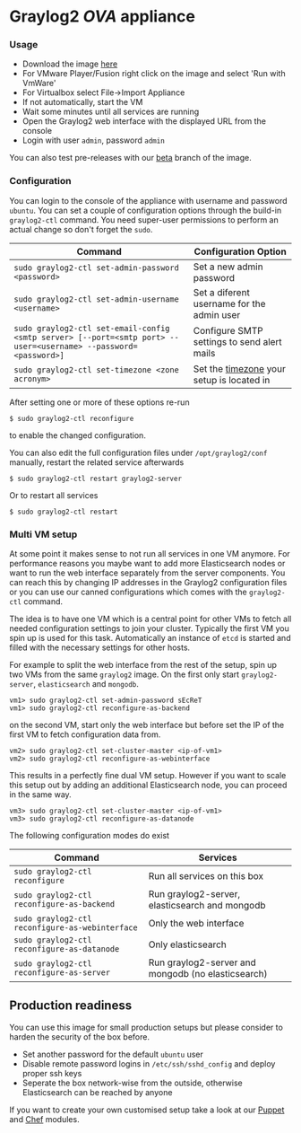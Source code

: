 Graylog2 *OVA* appliance
========================

### Usage

  * Download the image [here](https://packages.graylog2.org/releases/graylog2-omnibus/ova/graylog2.ova)
  * For VMware Player/Fusion right click on the image and select 'Run with VmWare'
  * For Virtualbox select File->Import Appliance
  * If not automatically, start the VM
  * Wait some minutes until all services are running
  * Open the Graylog2 web interface with the displayed URL from the console
  * Login with user `admin`, password `admin`

You can also test pre-releases with our [beta](https://packages.graylog2.org/releases/graylog2-omnibus/ova/graylog-beta.ova) branch of the image.

### Configuration

You can login to the console of the appliance with username and password `ubuntu`.
You can set a couple of configuration options through the build-in `graylog2-ctl` command. You need super-user
permissions to perform an actual change so don't forget the `sudo`.

| Command | Configuration Option |
|---------|----------------------|
| `sudo graylog2-ctl set-admin-password <password>` | Set a new admin password |
| `sudo graylog2-ctl set-admin-username <username>` | Set a diferent username for the admin user |
| `sudo graylog2-ctl set-email-config <smtp server> [--port=<smtp port> --user=<username> --password=<password>]` | Configure SMTP settings to send alert mails |
| `sudo graylog2-ctl set-timezone <zone acronym>` | Set the [timezone](http://en.wikipedia.org/wiki/List_of_tz_database_time_zones) your setup is located in |

After setting one or more of these options re-run

```shell
$ sudo graylog2-ctl reconfigure
```

to enable the changed configuration.

You can also edit the full configuration files under `/opt/graylog2/conf` manually, restart the related service afterwards

```shell
$ sudo graylog2-ctl restart graylog2-server
```

Or to restart all services

```shell
$ sudo graylog2-ctl restart
```

### Multi VM setup

At some point it makes sense to not run all services in one VM anymore. For performance reasons you maybe want to add
more Elasticsearch nodes or want to run the web interface separately from the server components.
You can reach this by changing IP addresses in the Graylog2 configuration files or you can use our canned configurations which comes
with the `graylog2-ctl` command.

The idea is to have one VM which is a central point for other VMs to fetch all needed configuration settings to join your cluster.
Typically the first VM you spin up is used for this task. Automatically an instance of `etcd` is started and filled with the necessary
settings for other hosts.

For example to split the web interface from the rest of the setup, spin up two VMs from the same `graylog2` image.
On the first only start `graylog2-server`, `elasticsearch` and `mongodb`.

```shell
vm1> sudo graylog2-ctl set-admin-password sEcReT
vm1> sudo graylog2-ctl reconfigure-as-backend
```

on the second VM, start only the web interface but before set the IP of the first VM to fetch configuration data from.

```shell
vm2> sudo graylog2-ctl set-cluster-master <ip-of-vm1>
vm2> sudo graylog2-ctl reconfigure-as-webinterface
```

This results in a perfectly fine dual VM setup. However if you want to scale this setup out by adding an additional Elasticsearch node, you can
proceed in the same way.

```shell
vm3> sudo graylog2-ctl set-cluster-master <ip-of-vm1>
vm3> sudo graylog2-ctl reconfigure-as-datanode
```

The following configuration modes do exist

| Command | Services |
|---------|----------|
| `sudo graylog2-ctl reconfigure` | Run all services on this box |
| `sudo graylog2-ctl reconfigure-as-backend` | Run graylog2-server, elasticsearch and mongodb |
| `sudo graylog2-ctl reconfigure-as-webinterface` | Only the web interface|
| `sudo graylog2-ctl reconfigure-as-datanode` | Only elasticsearch |
| `sudo graylog2-ctl reconfigure-as-server` | Run graylog2-server and mongodb (no elasticsearch) |

Production readiness
--------------------
You can use this image for small production setups but please consider to harden the security of the box before.

 * Set another password for the default `ubuntu` user
 * Disable remote password logins in `/etc/ssh/sshd_config` and deploy proper ssh keys
 * Seperate the box network-wise from the outside, otherwise Elasticsearch can be reached by anyone

If you want to create your own customised setup take a look at our [Puppet](https://github.com/Graylog2/graylog2-puppet)
and [Chef](https://github.com/Graylog2/graylog2-cookbook) modules.
